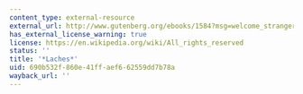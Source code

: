 ```yaml
---
content_type: external-resource
external_url: http://www.gutenberg.org/ebooks/1584?msg=welcome_stranger
has_external_license_warning: true
license: https://en.wikipedia.org/wiki/All_rights_reserved
status: ''
title: '*Laches*'
uid: 690b532f-860e-41ff-aef6-62559dd7b78a
wayback_url: ''
---
```

